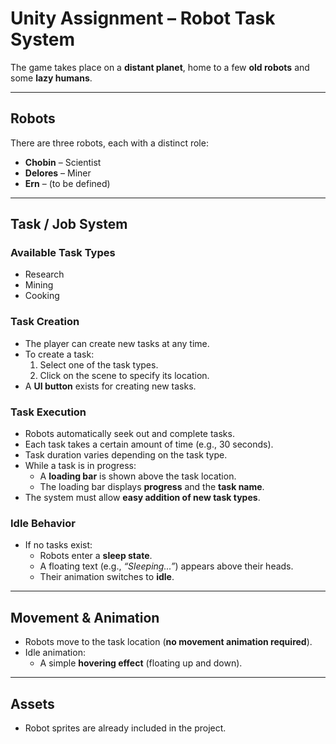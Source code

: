 # Unity Assignment – Robot Task System

The game takes place on a **distant planet**, home to a few **old robots** and some **lazy humans**.  

---

## Robots
There are three robots, each with a distinct role:

- **Chobin** – Scientist  
- **Delores** – Miner  
- **Ern** – (to be defined)  

---

## Task / Job System
### Available Task Types
- Research  
- Mining  
- Cooking  

### Task Creation
- The player can create new tasks at any time.  
- To create a task:
  1. Select one of the task types.  
  2. Click on the scene to specify its location.  
- A **UI button** exists for creating new tasks.  

### Task Execution
- Robots automatically seek out and complete tasks.  
- Each task takes a certain amount of time (e.g., 30 seconds).  
- Task duration varies depending on the task type.  
- While a task is in progress:  
  - A **loading bar** is shown above the task location.  
  - The loading bar displays **progress** and the **task name**.  
- The system must allow **easy addition of new task types**.  

### Idle Behavior
- If no tasks exist:  
  - Robots enter a **sleep state**.  
  - A floating text (e.g., *“Sleeping...”*) appears above their heads.  
  - Their animation switches to **idle**.  

---

## Movement & Animation
- Robots move to the task location (**no movement animation required**).  
- Idle animation:  
  - A simple **hovering effect** (floating up and down).  

---

## Assets
- Robot sprites are already included in the project.  
